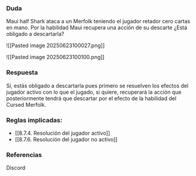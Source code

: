 ### Duda
Maui half Shark ataca a un Merfolk teniendo el jugador retador cero cartas en mano. Por la habilidad Maui recupera una acción de su descarte ¿Está obligado a descartarla?

![[Pasted image 20250623100027.png]]

![[Pasted image 20250623100100.png]]

### Respuesta
Sí, estás obligado a descartarla pues primero se resuelven los efectos del jugador activo con lo que el jugado, si quiere, recuperará la acción que posteriormente tendrá que descartar por el efecto de la habilidad del Cursed Merfolk.

### Reglas implicadas:
- [[8.7.4. Resolución del jugador activo]]
- [[8.7.6. Resolución del jugador no activo]]
### Referencias
Discord